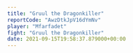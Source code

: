 ```yaml
---
title: "Gruul the Dragonkiller"
reportCode: "AwzDtkJpV16dYmNv"
player: "Mfarfadet"
fight: "Gruul the Dragonkiller"
date: 2021-09-15T19:58:37.879000+00:00
---
```

